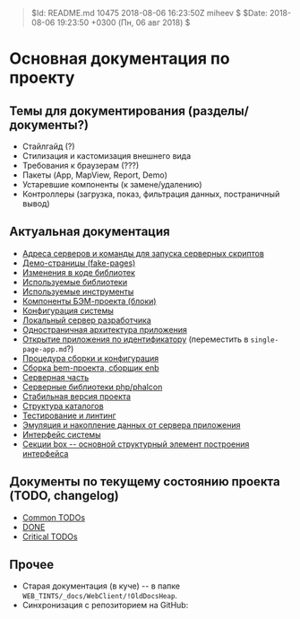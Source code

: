> $Id: README.md 10475 2018-08-06 16:23:50Z miheev $
> $Date: 2018-08-06 19:23:50 +0300 (Пн, 06 авг 2018) $

Основная документация по проекту
================================

Темы для документирования (разделы/документы?)
----------------------------------------------

- Стайлгайд (?)
- Стилизация и кастомизация внешнего вида
- Требования к браузерам (???)
- Пакеты (App, MapView, Report, Demo)
- Устаревшие компоненты (к замене/удалению)
- Контроллеры (загрузка, показ, фильтрация данных, постраничный вывод)

Актуальная документация
-----------------------

- [Адреса серверов и команды для запуска серверных скриптов](dev-servers.md)
- [Демо-страницы (fake-pages)](fake-pages.md)
- [Изменения в коде библиотек](libs-patching.md)
- [Используемые библиотеки](used-libs.md)
- [Используемые инструменты](used-tools.md)
- [Компоненты БЭМ-проекта (блоки)](bem-blocks.md)
- [Конфигурация системы](configuration.md)
- [Локальный сервер разработчика](local-dev-server.md)
- [Одностраничная архитектура приложения](single-page-app.md)
- [Открытие приложения по идентификатору](open-app.md) (переместить в `single-page-app.md`?)
- [Процедура сборки и конфигурация](make.md)
- [Сборка bem-проекта, сборщик enb](enb-make.md)
- [Серверная часть](server-side.md)
- [Серверные библиотеки php/phalcon](php-libs.md)
- [Стабильная версия проекта](stable-server.md)
- [Структура каталогов](catalogues.md)
- [Тестирование и линтинг](testing-and-linting.md)
- [Эмуляция и накопление данных от сервера приложения](fake-data.md)
- [Интерфейс системы](interface.md)
- [Секции box -- основной структурный элемент построения интерфейса](interface-box-sections.md)

Документы по текущему состоянию проекта (TODO, changelog)
---------------------------------------------------------

- [Common TODOs](!TODO/README.md)
- [DONE](!TODO/!DONE.md)
- [Critical TODOs](!TODO/!Critical.md)

Прочее
------

- Старая документация (в куче) -- в папке `WEB_TINTS/_docs/WebClient/!OldDocsHeap`.
- Синхронизация с репозиторием на GitHub: [](https://github.com/lilliputten/vector-docs)

